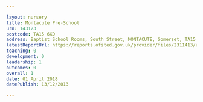 ```yaml
---

layout: nursery
title: Montacute Pre-School
urn: 143123
postcode: TA15 6XD
address: Baptist School Rooms, South Street, MONTACUTE, Somerset, TA15 6XD
latestReportUrl: https://reports.ofsted.gov.uk/provider/files/2311413/urn/143123.pdf
teaching: 0
development: 0
leadership: 1
outcomes: 0
overall: 1
date: 01 April 2018 
datePublish: 13/12/2013

---
```

